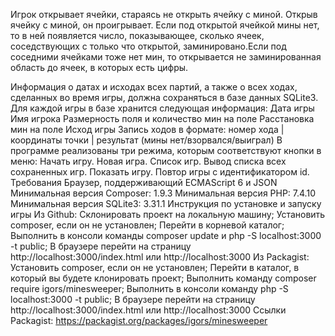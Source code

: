 Игрок открывает ячейки, стараясь не открыть ячейку с миной. Открыв ячейку с миной, он проигрывает. Если под открытой ячейкой мины нет, то в ней появляется число, показывающее, сколько ячеек, соседствующих с только что открытой, заминировано.Если под соседними ячейками тоже нет мин, то открывается не заминированная область до ячеек, в которых есть цифры.

Информация о датах и исходах всех партий, а также о всех ходах, сделанных во время игры, должна сохраняться в базе данных SQLite3.
Для каждой игры в базе хранится следующая информация:
Дата игры
Имя игрока
Размерность поля и количество мин на поле
Расстановка мин на поле
Исход игры
Запись ходов в формате: номер хода | координаты точки | результат (мины нет/взорвался/выиграл)
В программе реализованы три режима, которым соответствуют кнопки в меню:
Начать игру. Новая игра.
Список игр. Вывод списка всех сохраненных игр.
Показать игру. Повтор игры с идентификатором id.
Требования
Браузер, поддерживающий ECMAScript 6 и JSON
Минимальная версия Composer: 1.9.3
Минимальная версия PHP: 7.4.10
Минимальная версия SQLite3: 3.31.1
Инструкция по установке и запуску игры Из Github: Склонировать проект на локальную машину; Установить composer, если он не установлен; Перейти в корневой каталог; Выполнить в консоли команды composer update и php -S localhost:3000 -t public; В браузере перейти на страницу http://localhost:3000/index.html или http://localhost:3000
Из Packagist: Установить composer, если он не установлен; Перейти в каталог, в который вы будете клонировать проект; Выполнить команду composer require igors/minesweeper; Выполнить в консоли команду php -S localhost:3000 -t public; В браузере перейти на страницу http://localhost:3000/index.html или http://localhost:3000 Ссылки Packagist: https://packagist.org/packages/igors/minesweeper